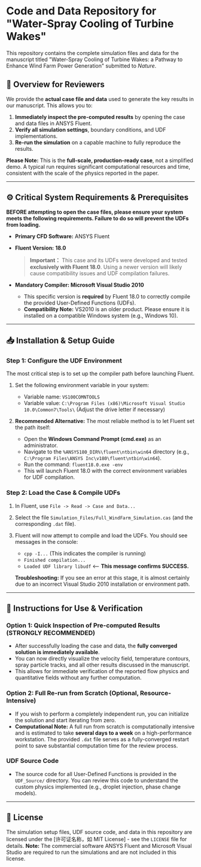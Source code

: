 # Code and Data Repository for "Water-Spray Cooling of Turbine Wakes"

This repository contains the complete simulation files and data for the manuscript titled "Water-Spray Cooling of Turbine Wakes: a Pathway to Enhance Wind Farm Power Generation" submitted to *Nature*.

## 🚀 **Overview for Reviewers**

We provide the **actual case file and data** used to generate the key results in our manuscript. This allows you to:
1.  **Immediately inspect the pre-computed results** by opening the case and data files in ANSYS Fluent.
2.  **Verify all simulation settings**, boundary conditions, and UDF implementations.
3.  **Re-run the simulation** on a capable machine to fully reproduce the results.

**Please Note:** This is the **full-scale, production-ready case**, not a simplified demo. A typical run requires significant computational resources and time, consistent with the scale of the physics reported in the paper.

---

## ⚙️ **Critical System Requirements & Prerequisites**

**BEFORE attempting to open the case files, please ensure your system meets the following requirements. Failure to do so will prevent the UDFs from loading.**

*   **Primary CFD Software:** ANSYS Fluent
*   **Fluent Version:** **18.0**
    > **Important：** This case and its UDFs were developed and tested **exclusively with Fluent 18.0**. Using a newer version will likely cause compatibility issues and UDF compilation failures.

*   **Mandatory Compiler: Microsoft Visual Studio 2010**
    *   This specific version is **required** by Fluent 18.0 to correctly compile the provided User-Defined Functions (UDFs).
    *   **Compatibility Note:** VS2010 is an older product. Please ensure it is installed on a compatible Windows system (e.g., Windows 10).

---

## 📥 **Installation & Setup Guide**

### Step 1: Configure the UDF Environment

The most critical step is to set up the compiler path before launching Fluent.

1.  Set the following environment variable in your system:
    *   Variable name: `VS100COMNTOOLS`
    *   Variable value: `C:\Program Files (x86)\Microsoft Visual Studio 10.0\Common7\Tools\` (Adjust the drive letter if necessary)

2.  **Recommended Alternative:** The most reliable method is to let Fluent set the path itself:
    *   Open the **Windows Command Prompt (cmd.exe)** as an administrator.
    *   Navigate to the `%ANSYS180_DIR%\fluent\ntbin\win64` directory (e.g., `C:\Program Files\ANSYS Inc\v180\fluent\ntbin\win64`).
    *   Run the command: `fluent18.0.exe -env`
    *   This will launch Fluent 18.0 with the correct environment variables for UDF compilation.

### Step 2: Load the Case & Compile UDFs

1.  In Fluent, use `File -> Read -> Case and Data...`
2.  Select the file `Simulation_Files/Full_WindFarm_Simulation.cas` (and the corresponding `.dat` file).
3.  Fluent will now attempt to compile and load the UDFs. You should see messages in the console:
    *   `cpp -I...` (This indicates the compiler is running)
    *   `Finished compilation...`
    *   `Loaded UDF library libudf` <-- **This message confirms SUCCESS.**

    **Troubleshooting:** If you see an error at this stage, it is almost certainly due to an incorrect Visual Studio 2010 installation or environment path.

---

## 🧪 **Instructions for Use & Verification**

### **Option 1: Quick Inspection of Pre-computed Results (STRONGLY RECOMMENDED)**
*   After successfully loading the case and data, the **fully converged solution is immediately available**.
*   You can now directly visualize the velocity field, temperature contours, spray particle tracks, and all other results discussed in the manuscript.
*   This allows for immediate verification of the reported flow physics and quantitative fields without any further computation.

### **Option 2: Full Re-run from Scratch (Optional, Resource-Intensive)**
*   If you wish to perform a completely independent run, you can initialize the solution and start iterating from zero.
*   **Computational Note:** A full run from scratch is computationally intensive and is estimated to take **several days to a week** on a high-performance workstation. The provided `.dat` file serves as a fully-converged restart point to save substantial computation time for the review process.

### **UDF Source Code**
*   The source code for all User-Defined Functions is provided in the `UDF_Source/` directory. You can review this code to understand the custom physics implemented (e.g., droplet injection, phase change models).

---

## 📜 **License**

The simulation setup files, UDF source code, and data in this repository are licensed under the [许可证名称，如 MIT License] - see the `LICENSE` file for details.
**Note:** The commercial software ANSYS Fluent and Microsoft Visual Studio are required to run the simulations and are not included in this license.
